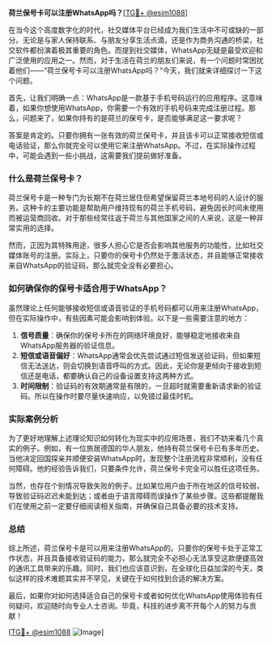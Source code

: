**荷兰保号卡可以注册WhatsApp吗？**[[TG💪+ @esim1088](https://t.me/s/esim1088)]

在当今这个高度数字化的时代，社交媒体平台已经成为我们生活中不可或缺的一部分。无论是与家人保持联系、与朋友分享生活点滴，还是作为商务沟通的桥梁，社交软件都扮演着极其重要的角色。而提到社交媒体，WhatsApp无疑是最受欢迎和广泛使用的应用之一。然而，对于生活在荷兰的朋友们来说，有一个问题时常困扰着他们——“荷兰保号卡可以注册WhatsApp吗？”今天，我们就来详细探讨一下这个问题。

首先，让我们明确一点：WhatsApp是一款基于手机号码运行的应用程序。这意味着，如果你想使用WhatsApp，你需要一个有效的手机号码来完成注册过程。那么，问题来了，如果你持有的是荷兰的保号卡，是否能够满足这一要求呢？

答案是肯定的。只要你拥有一张有效的荷兰保号卡，并且该卡可以正常接收短信或电话验证，那么你就完全可以使用它来注册WhatsApp。不过，在实际操作过程中，可能会遇到一些小挑战，这需要我们提前做好准备。

### 什么是荷兰保号卡？

荷兰保号卡是一种专门为长期不在荷兰居住但希望保留荷兰本地号码的人设计的服务。这种卡的主要功能是帮助用户维持现有的荷兰手机号码，避免因长时间未使用而被运营商回收。对于那些经常往返于荷兰与其他国家之间的人来说，这是一种非常实用的选择。

然而，正因为其特殊用途，很多人担心它是否会影响其他服务的功能性，比如社交媒体账号的注册。实际上，只要你的保号卡仍然处于激活状态，并且能够正常接收来自WhatsApp的验证码，那么就完全没有必要担心。

### 如何确保你的保号卡适合用于WhatsApp？

虽然理论上任何能够接收短信或语音验证的手机号码都可以用来注册WhatsApp，但在实际操作中，有些因素可能会影响到体验。以下是一些需要注意的地方：

1. **信号质量**：确保你的保号卡所在的网络环境良好，能够稳定地接收来自WhatsApp服务器的验证信息。
2. **短信或语音偏好**：WhatsApp通常会优先尝试通过短信发送验证码，但如果短信无法送达，则会切换到语音呼叫的方式。因此，无论你是更倾向于接收到短信还是电话，都要确认自己的设备设置支持这两种方式。
3. **时间限制**：验证码的有效期通常是有限的，一旦超时就需要重新请求新的验证码。所以在操作时要尽量快速响应，以免错过最佳时机。

### 实际案例分析

为了更好地理解上述理论知识如何转化为现实中的应用场景，我们不妨来看几个真实的例子。例如，有一位旅居德国的华人朋友，他持有荷兰保号卡已有多年历史。当他决定回国探亲并顺便安装WhatsApp时，发现整个注册流程非常顺利，没有任何障碍。他的经验告诉我们，只要条件允许，荷兰保号卡完全可以胜任这项任务。

当然，也存在个别情况导致失败的例子。比如某位用户由于所在地区的信号较弱，导致验证码迟迟未能到达；或者由于语言障碍而误操作了某些步骤。这些都提醒我们在使用之前一定要仔细阅读相关指南，并确保自己具备必要的技术支持。

### 总结

综上所述，荷兰保号卡是可以用来注册WhatsApp的。只要你的保号卡处于正常工作状态，并且具备接收验证码的能力，那么就完全不必担心无法享受这款便捷高效的通讯工具带来的乐趣。同时，我们也应该意识到，在全球化日益加深的今天，类似这样的技术难题其实并不罕见，关键在于如何找到合适的解决方案。

最后，如果你对如何选择适合自己的保号卡或者如何优化WhatsApp使用体验有任何疑问，欢迎随时向专业人士咨询。毕竟，科技的进步离不开每个人的努力与贡献！

[[TG💪+ @esim1088](https://t.me/s/esim1088) ![Image](https://i.postimg.cc/4NQfJmqS/Snipaste-2025-05-13-00-14-12.png)]